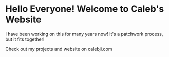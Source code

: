 # Hello Everyone! Welcome to Caleb's Website

I have been working on this for many years now! It's a patchwork process, but it fits together!

Check out my projects and website on calebji.com
































